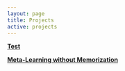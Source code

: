 ```yaml
---
layout: page
title: Projects
active: projects
---
```

[**Test**](/_posts/test.md)

[**Meta-Learning without Memorization**](/_posts/2020-04-10-Meta-learning-without-Memorization.md)
